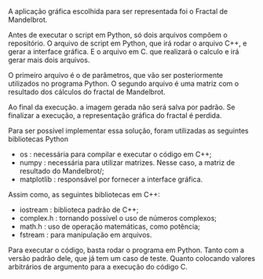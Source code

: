 A aplicação gráfica escolhida para ser representada foi o Fractal de Mandelbrot.

Antes de executar o script em Python, só dois arquivos compõem o repositório.
O arquivo de script em Python, que irá rodar o arquivo C++, e gerar a interface gráfica.
E o arquivo em C. que realizará o calculo e irá gerar mais dois arquivos.

O primeiro arquivo é o de parâmetros, que vão ser posteriormente utilizados no programa Python.
O segundo arquivo é uma matriz com o resultado dos cálculos do fractal de Mandelbrot.

Ao final da execução. a imagem gerada não será salva por padrão. Se finalizar a execução, a representação gráfica do fractal é perdida.

Para ser possível implementar essa solução, foram utilizadas as seguintes bibliotecas Python
* os : necessária para compilar e executar o código em C++;
* numpy : necessária para utilizar matrizes. Nesse caso, a matriz de resultado do Mandelbrot/;
* matplotlib : responsável por fornecer a interface gráfica.

Assim como, as seguintes bibliotecas em C++:
* iostream : biblioteca padrão de C++;
* complex.h : tornando possível o uso de números complexos;
* math.h : uso de operação matemáticas, como potência;
* fstream : para manipulação em arquivos.


Para executar o código, basta rodar o programa em Python.
Tanto com a versão padrão dele, que já tem um caso de teste. Quanto colocando valores arbitrários de argumento para a execução do código C.
